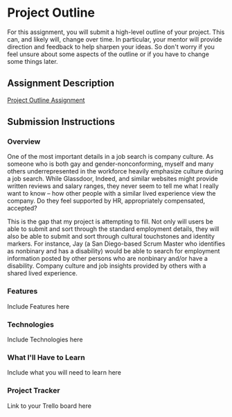 # Project Outline
For this assignment, you will submit a high-level outline of your project. This can, and likely will, change over time. In particular, your mentor will provide direction and feedback to help sharpen your ideas. So don't worry if you feel unsure about some aspects of the outline or if you have to change some things later.

## Assignment Description
[Project Outline Assignment](https://education.launchcode.org/liftoff/modules/assignments/project-outline)

## Submission Instructions

### Overview
One of the most important details in a job search is company culture. As someone who is both gay and gender-nonconforming, myself and many others underrepresented in the workforce heavily emphasize culture during a job search. While Glassdoor, Indeed, and similar websites might provide written reviews and salary ranges, they never seem to tell me what I really want to know – how other people with a similar lived experience view the company. Do they feel supported by HR, appropriately compensated, accepted?

This is the gap that my project is attempting to fill. Not only will users be able to submit and sort through the standard employment details, they will also be able to submit and sort through cultural touchstones and identity markers. For instance, Jay (a San Diego-based Scrum Master who identifies as nonbinary and has a disability) would be able to search for employment information posted by other persons who are nonbinary and/or have a disability. Company culture and job insights provided by others with a shared lived experience.

### Features
Include Features here
### Technologies
Include Technologies here
### What I'll Have to Learn
Include what you will need to learn here
### Project Tracker
Link to your Trello board here
